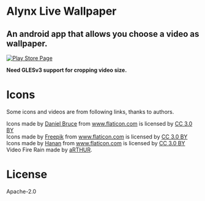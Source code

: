 Alynx Live Wallpaper
====================

An android app that allows you choose a video as wallpaper.
----------------------------------------------------------

[![Play Store
Page](https://img.shields.io/badge/Play%20Store-Alynx%20Live%20Wallpaper-brightgreen.svg?style=for-the-badge&logo=google-play)](https://play.google.com/store/apps/details?id=xyz.alynx.livewallpaper)

**Need GLESv3 support for cropping video size.**

# Icons

Some icons and videos are from following links, thanks to authors.

<div>Icons made by <a href="https://www.flaticon.com/authors/daniel-bruce" title="Daniel Bruce">Daniel Bruce</a> from <a href="https://www.flaticon.com/" title="Flaticon">www.flaticon.com</a> is licensed by <a href="http://creativecommons.org/licenses/by/3.0/" title="Creative Commons BY 3.0" target="_blank">CC 3.0 BY</a></div>

<div>Icons made by <a href="https://www.freepik.com/" title="Freepik">Freepik</a> from <a href="https://www.flaticon.com/" title="Flaticon">www.flaticon.com</a> is licensed by <a href="http://creativecommons.org/licenses/by/3.0/" title="Creative Commons BY 3.0" target="_blank">CC 3.0 BY</a></div>

<div>Icons made by <a href="https://www.flaticon.com/authors/hanan" title="Hanan">Hanan</a> from <a href="https://www.flaticon.com/" title="Flaticon">www.flaticon.com</a> is licensed by <a href="http://creativecommons.org/licenses/by/3.0/" title="Creative Commons BY 3.0" target="_blank">CC 3.0 BY</a></div>

<div>Video Fire Rain made by <a href="https://www.videvo.net/profile/arthur/" title="aRTHUR">aRTHUR</a>.

# License

Apache-2.0

